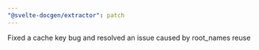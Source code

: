 ```yaml
---
"@svelte-docgen/extractor": patch
---
```


Fixed a cache key bug and resolved an issue caused by root_names reuse
